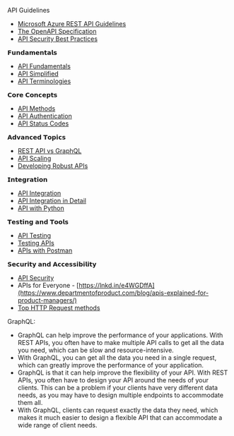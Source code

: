 API Guidelines
  -  [Microsoft Azure REST API Guidelines](https://github.com/microsoft/api-guidelines/blob/vNext/azure/Guidelines.md)
  -  [The OpenAPI Specification](https://github.com/OAI/OpenAPI-Specification)
  -  [API Security Best Practices](https://www.linkedin.com/pulse/api-security-best-practices-archie-jackson--8q32f)

𝗙𝘂𝗻𝗱𝗮𝗺𝗲𝗻𝘁𝗮𝗹𝘀
  - [API Fundamentals ](https://lnkd.in/e8eMet_k)
  - [API Simplified ](https://lnkd.in/er9JiGxw) 
  - [API Terminologies](https://lnkd.in/eRsPMzpd)

𝗖𝗼𝗿𝗲 𝗖𝗼𝗻𝗰𝗲𝗽𝘁𝘀
  - [API Methods](https://lnkd.in/ey9v7-hU) 
  - [API Authentication ](https://lnkd.in/eNPfpAdE)
  - [API Status Codes ](https://lnkd.in/egXizUrS)


𝗔𝗱𝘃𝗮𝗻𝗰𝗲𝗱 𝗧𝗼𝗽𝗶𝗰𝘀
  - [REST API vs GraphQL ](https://lnkd.in/eZHREdgC)
  - [API Scaling ](https://lnkd.in/e3mZSvmn)
  - [Developing Robust APIs ](https://lnkd.in/eBXzbFyg)

𝗜𝗻𝘁𝗲𝗴𝗿𝗮𝘁𝗶𝗼𝗻
  - [API Integration ](https://lnkd.in/eDASPP5m)
  - [API Integration in Detail ](https://snipcart.com/blog/integrating-apis-introduction)
  - [API with Python ](https://lnkd.in/eM23ah2y)

𝗧𝗲𝘀𝘁𝗶𝗻𝗴 𝗮𝗻𝗱 𝗧𝗼𝗼𝗹𝘀
  - [API Testing ](https://lnkd.in/emgmWJqH)
  - [Testing APIs ](https://lnkd.in/eCPnGTGi)
  - [APIs with Postman ](https://lnkd.in/ezue3d4B)

𝗦𝗲𝗰𝘂𝗿𝗶𝘁𝘆 𝗮𝗻𝗱 𝗔𝗰𝗰𝗲𝘀𝘀𝗶𝗯𝗶𝗹𝗶𝘁𝘆
  - [API Security ](https://lnkd.in/e79ZYfPa)
  - APIs for Everyone - [https://lnkd.in/e4WGDffA](https://www.departmentofproduct.com/blog/apis-explained-for-product-managers/)
  - [Top HTTP Request methods](https://media.licdn.com/dms/image/v2/D4E22AQFP_VoMQYUbuQ/feedshare-shrink_800/feedshare-shrink_800/0/1726862477461?e=1729728000&v=beta&t=TZcoi_katvGJk9MaJwBWEhjU2Q92rpI7E46qkV6Yn3U)

GraphQL:
- GraphQL can help improve the performance of your applications. With REST APIs, you often have to make multiple API calls to get all the data you need, which can be slow and resource-intensive.
- With GraphQL, you can get all the data you need in a single request, which can greatly improve the performance of your application.
- GraphQL is that it can help improve the flexibility of your API. With REST APIs, you often have to design your API around the needs of your clients. This can be a problem if your clients have very different data needs, as you may have to design multiple endpoints to accommodate them all.
- With GraphQL, clients can request exactly the data they need, which makes it much easier to design a flexible API that can accommodate a wide range of client needs.
